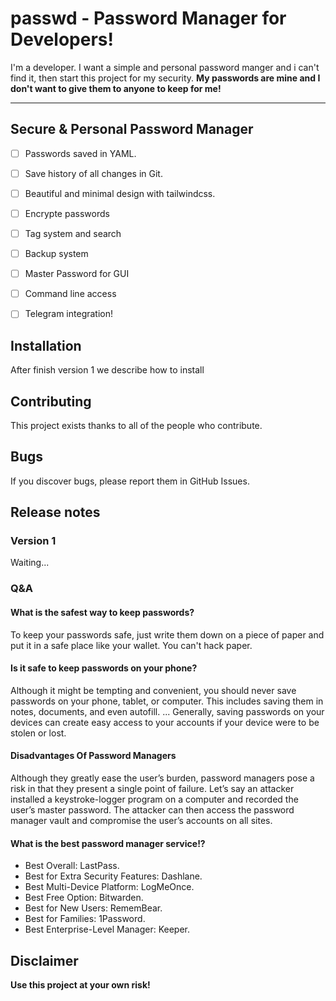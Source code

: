 # passwd - Password Manager for Developers!
I'm a developer. I want a simple and personal password manger and i can't find it, then start this project for my security. **My passwords are mine and I don't want to give them to anyone to keep for me!**

---

## Secure & Personal Password Manager

- [ ] Passwords saved in YAML.
- [ ] Save history of all changes in Git.
- [ ] Beautiful and minimal design with tailwindcss.
- [ ] Encrypte passwords
- [ ] Tag system and search
- [ ] Backup system
- [ ] Master Password for GUI
- [ ] Command line access
- [ ] Telegram integration!


## Installation
After finish version 1 we describe how to install


## Contributing
This project exists thanks to all of the people who contribute.


## Bugs
If you discover bugs, please report them in GitHub Issues.


## Release notes

### Version 1
Waiting...


### Q&A

#### What is the safest way to keep passwords?
To keep your passwords safe, just write them down on a piece of paper and put it in a safe place like your wallet. You can't hack paper.


#### Is it safe to keep passwords on your phone?
Although it might be tempting and convenient, you should never save passwords on your phone, tablet, or computer. This includes saving them in notes, documents, and even autofill. ... Generally, saving passwords on your devices can create easy access to your accounts if your device were to be stolen or lost.


#### Disadvantages Of Password Managers
Although they greatly ease the user’s burden, password managers pose a risk in that they present a single point of failure. Let’s say an attacker installed a keystroke-logger program on a computer and recorded the user’s master password. The attacker can then access the password manager vault and compromise the user’s accounts on all sites.


#### What is the best password manager service!?
- Best Overall: LastPass.
- Best for Extra Security Features: Dashlane.
- Best Multi-Device Platform: LogMeOnce.
- Best Free Option: Bitwarden.
- Best for New Users: RememBear.
- Best for Families: 1Password.
- Best Enterprise-Level Manager: Keeper.


## Disclaimer
**Use this project at your own risk!**

